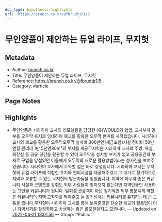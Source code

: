 ```yaml
---
doc_type: hypothesis-highlights
url: 'https://brunch.co.kr/@fbrudtjr1/5'
---
```


# 무인양품이 제안하는 듀얼 라이프, 무지헛

## Metadata
- Author: [brunch.co.kr]()
- Title: 무인양품이 제안하는 듀얼 라이프, 무지헛
- Reference: https://brunch.co.kr/@fbrudtjr1/5
- Category: #article

## Page Notes
## Highlights
- 무인양품은 시라하마 교사의 리모델링을 담당한 (유)WOULD와 협업, 교사부지 일부를 오두막 용지로 임대하여 폐교를 활용한 오두막 판매를 시작했습니다. 시라하마 교사의 폐교를 활용한 오두막오두막 설치비 300만엔(세금포함)시설 정비비 50만엔월 관리비 1만 5천엔80m²의 부지를 제공무지헛은 시라하마 교사의 주방, 욕실, 화장실 등 공유 공간을 활용할 수 있어 오두막을 설치할 부지가 없고 공용공간의 부재로 구입을 망설였던 이들에게 오두막의 새로운 활용방법이라는 청사진을 보여주었습니다. 시라하마 교사에서 주목할 점은 바로 상생입니다. 시라하마 교사는 무지헛의 듀얼 라이프에 적합한 토지와 편의시설을 제공해주었고 그 대가로 정기적으로 지역과 교류할 수 있는 무지헛의 방문자들을 얻었습니다. 지역에 아무리 좋은 커뮤니티 시설과 콘텐츠를 갖춰도 외부 사람들이 찾아오지 않는다면 지역민들만 사용하는 고인물 커뮤니티가 됩니다. 일회성 관광객이 아닌 정기적인 외부 방문객의 역할은 커뮤니티의 지역 고착화를 막아주고 늘 활기넘치는 커뮤니티를 유지하는데 큰 도움을 줍니다.무지헛이 시라하마 교사를 통해 보여준것은 단순한 폐교의 활용법이 아닌 지역사회를 활성화하고 상생하는 좋은 롤모델일지도 모릅니다. — [Updated on 2022-04-21 13:01:56](https://hyp.is/yUVYbMEnEeyl1bPy8de4HA/brunch.co.kr/@fbrudtjr1/5) — Group: #Public



